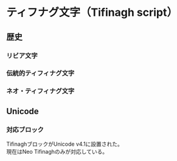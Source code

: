 # ティフナグ文字（Tifinagh script）

## 歴史

### リビア文字
### 伝統的ティフィナグ文字
### ネオ・ティフィナグ文字

## Unicode

### 対応ブロック
TifinaghブロックがUnicode v4.1に設置された。<br>
現在はNeo Tifinaghのみが対応している。
